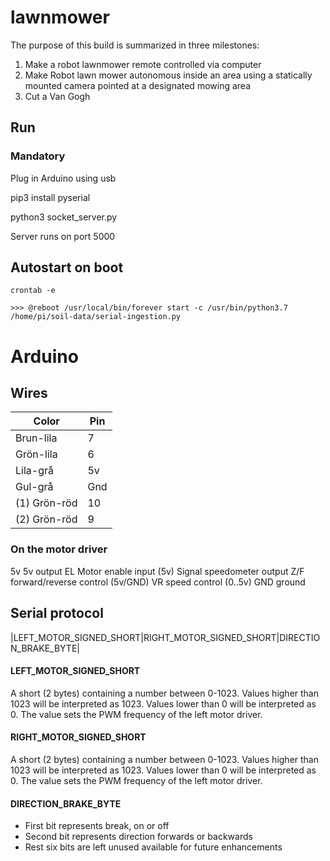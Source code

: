 # lawnmower
The purpose of this build is summarized in three milestones:

1. Make a robot lawnmower remote controlled via computer
2. Make Robot lawn mower autonomous inside an area using a statically mounted camera pointed at a designated mowing area
3. Cut a Van Gogh

## Run

### Mandatory

Plug in Arduino using usb

pip3 install pyserial

python3 socket_server.py

Server runs on port 5000


## Autostart on boot
```
crontab -e

>>> @reboot /usr/local/bin/forever start -c /usr/bin/python3.7 /home/pi/soil-data/serial-ingestion.py

```
# Arduino

## Wires

| Color|Pin|
|---|---|
|Brun-lila|7|
|Grön-lila|6|
|Lila-grå|5v|
|Gul-grå|Gnd|
|(1) Grön-röd|10|
|(2) Grön-röd|9|

### On the motor driver
5v       5v output
EL       Motor enable input (5v)
Signal   speedometer output
Z/F      forward/reverse control (5v/GND)
VR       speed control (0..5v)
GND      ground

## Serial protocol
|LEFT_MOTOR_SIGNED_SHORT|RIGHT_MOTOR_SIGNED_SHORT|DIRECTION_BRAKE_BYTE|

#### LEFT_MOTOR_SIGNED_SHORT
A short (2 bytes) containing a number between 0-1023. Values higher than 1023 will be interpreted as 1023. Values lower than 0 will be interpreted as 0. The value sets the PWM frequency of the left motor driver.

#### RIGHT_MOTOR_SIGNED_SHORT
A short (2 bytes) containing a number between 0-1023. Values higher than 1023 will be interpreted as 1023. Values lower than 0 will be interpreted as 0. The value sets the PWM frequency of the left motor driver.

#### DIRECTION_BRAKE_BYTE
- First bit represents break, on or off
- Second bit represents direction forwards or backwards
- Rest six bits are left unused available for future enhancements
